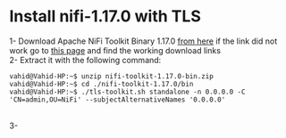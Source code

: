 # Install nifi-1.17.0 with TLS

1- Download Apache NiFi Toolkit Binary 1.17.0 [from here](https://dlcdn.apache.org/nifi/1.17.0/nifi-toolkit-1.17.0-bin.zip) if the link did not work go to [this page](https://nifi.apache.org/download.html) and find the working download links
<br>2- Extract it with the following command:
```console
vahid@Vahid-HP:~$ unzip nifi-toolkit-1.17.0-bin.zip 
vahid@Vahid-HP:~$ cd ./nifi-toolkit-1.17.0/bin
vahid@Vahid-HP:~$ ./tls-toolkit.sh standalone -n 0.0.0.0 -C 'CN=admin,OU=NiFi' --subjectAlternativeNames '0.0.0.0'
```
<br>3- 
